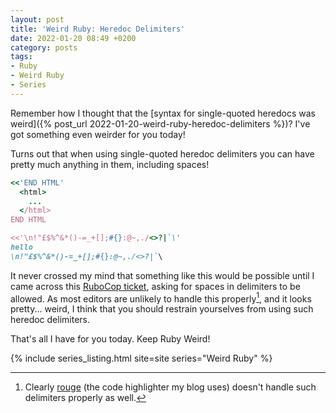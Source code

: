 ```yaml
---
layout: post
title: 'Weird Ruby: Heredoc Delimiters'
date: 2022-01-20 08:49 +0200
category: posts
tags:
- Ruby
- Weird Ruby
- Series
---
```


Remember how I thought that the [syntax for single-quoted heredocs was weird]({% post_url 2022-01-20-weird-ruby-heredoc-delimiters %})? I've got something even weirder for you today!

Turns out that when using single-quoted heredoc delimiters you can have pretty much anything in them, including spaces!

``` ruby
<<'END HTML'
  <html>
    ...
  </html>
END HTML

<<'\n!"£$%^&*()-=_+[];#{}:@~,./<>?|`\'
hello
\n!"£$%^&*()-=_+[];#{}:@~,./<>?|`\
```

It never crossed my mind that something like this would be possible until I came across this [RuboCop ticket](https://github.com/rubocop/rubocop/issues/10361), asking for spaces in delimiters to be allowed. As most editors are unlikely to handle this properly[^1], and it looks pretty... weird, I think that you should restrain yourselves from using such heredoc delimiters.

That's all I have for you today. Keep Ruby Weird!

[^1]: Clearly [rouge](https://github.com/rouge-ruby/rouge) (the code highlighter my blog uses) doesn't handle such delimiters properly as well.

{% include series_listing.html site=site series="Weird Ruby" %}
